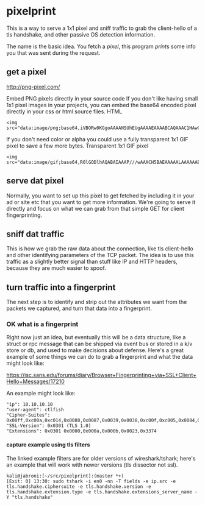 # pixelprint

This is a way to serve a 1x1 pixel and sniff traffic to grab the client-hello of a tls handshake, and other passive OS detection information.

The name is the basic idea. You fetch a *pixel*, this program *print*s some info you that was sent during the request.

## get a pixel

http://png-pixel.com/

Embed PNG pixels directly in your source code
If you don't like having small 1x1 pixel images in your projects, you can embed the base64 encoded pixel directly in your css or html source files.
HTML
```
<img src="data:image/png;base64,iVBORw0KGgoAAAANSUhEUgAAAAEAAAABCAQAAAC1HAwCAAAAC0lEQVR42mNkYAAAAAYAAjCB0C8AAAAASUVORK5CYII=">
```
If you don't need color or alpha you could use a fully transparent 1x1 GIF pixel to save a few more bytes.
Transparent 1x1 GIF pixel
```
<img src="data:image/gif;base64,R0lGODlhAQABAIAAAP///wAAACH5BAEAAAAALAAAAAABAAEAAAICRAEAOw==">
```

## serve dat pixel

Normally, you want to set up this pixel to get fetched by including it in your ad or site etc that you want to get more information.
We're going to serve it directly and focus on what we can grab from that simple GET for client fingerprinting.

## sniff dat traffic

This is how we grab the raw data about the connection, like tls client-hello and other identifying parameters of the TCP packet.
The idea is to use this traffic as a slightly better signal than stuff like IP and HTTP headers, because they are much easier to spoof.

## turn traffic into a fingerprint

The next step is to identify and strip out the attributes we want from the packets we captured, and turn that data into a fingerprint.

### OK what is a fingerprint

Right now just an idea, but eventually this will be a data structure, like a struct or rpc message that can be shipped via event bus or stored in a k/v store or db,
and used to make decisions about defense. Here's a great example of some things we can do to grab a fingerprint and what the data might look like:

https://isc.sans.edu/forums/diary/Browser+Fingerprinting+via+SSL+Client+Hello+Messages/17210

An example might look like:

```
"ip": 10.10.10.10
"user-agent": ctlfish
"Cipher-Suites": 0x00ff,0xc00a,0xc014,0x0088,0x0087,0x0039,0x0038,0xc00f,0xc005,0x0084,0x0035,0xc007,0xc009,0xc011,0xc013,0x0045,0x0044,0x0033,0x0032,0xc00c,0xc00e,0xc002,0xc004,0x0096,0x0041,0x0005,0x0004,0x002f,0xc008,0xc012,0x0016,0x0013,0xc00d,0xc003,0xfeff,0x000a
"SSL-Version": 0x0301 (TLS 1.0)
"Extensions": 0x0301 0x0000,0x000a,0x000b,0x0023,0x3374
```

#### capture example using tls filters

The linked example filters are for older versions of wireshark/tshark; here's an example that will work with newer versions (tls dissector not ssl).

```
kali@jabroni:[~/src/pixelprint]:(master *+)
[Exit: 0] 13:30: sudo tshark -i en0 -nn -T fields -e ip.src -e tls.handshake.ciphersuite -e tls.handshake.version -e tls.handshake.extension.type -e tls.handshake.extensions_server_name -Y "tls.handshake"
```
